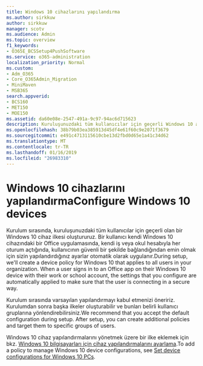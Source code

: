 ```yaml
---
title: Windows 10 cihazlarını yapılandırma
ms.author: sirkkuw
author: sirkkuw
manager: scotv
ms.audience: Admin
ms.topic: overview
f1_keywords:
- O365E_BCSSetup4PushSoftware
ms.service: o365-administration
localization_priority: Normal
ms.custom:
- Adm_O365
- Core_O365Admin_Migration
- MiniMaven
- MSB365
search.appverid:
- BCS160
- MET150
- MOE150
ms.assetid: da60e08e-2547-491a-9c97-94ac6d715623
description: Kuruluşunuzdaki tüm kullanıcılar için geçerli Windows 10 aygıt ilkeleri hakkında bilgi edinin.
ms.openlocfilehash: 38b79b03ea385913d45df4e61f60c9e2071f3679
ms.sourcegitcommit: e491c4713115610cbe13d2fbd0d65e1a41c34d62
ms.translationtype: MT
ms.contentlocale: tr-TR
ms.lasthandoff: 01/16/2019
ms.locfileid: "26983310"
---
```

# <a name="configure-windows-10-devices"></a><span data-ttu-id="2d48c-103">Windows 10 cihazlarını yapılandırma</span><span class="sxs-lookup"><span data-stu-id="2d48c-103">Configure Windows 10 devices</span></span>

<span data-ttu-id="2d48c-p101">Kurulum sırasında, kuruluşunuzdaki tüm kullanıcılar için geçerli olan bir Windows 10 cihaz ilkesi oluştururuz. Bir kullanıcı kendi Windows 10 cihazındaki bir Office uygulamasında, kendi iş veya okul hesabıyla her oturum açtığında, kullanıcının güvenli bir şekilde bağlandığından emin olmak için sizin yapılandırdığınız ayarlar otomatik olarak uygulanır.</span><span class="sxs-lookup"><span data-stu-id="2d48c-p101">During setup, we'll create a device policy for Windows 10 that applies to all users in your organization. When a user signs in to an Office app on their Windows 10 device with their work or school account, the settings that you configure are automatically applied to make sure that the user is connecting in a secure way.</span></span>
  
<span data-ttu-id="2d48c-p102">Kurulum sırasında varsayılan yapılandırmayı kabul etmenizi öneririz. Kurulumdan sonra başka ilkeler oluşturabilir ve bunları belirli kullanıcı gruplarına yönlendirebilirsiniz.</span><span class="sxs-lookup"><span data-stu-id="2d48c-p102">We recommend that you accept the default configuration during setup. After setup, you can create additional policies and target them to specific groups of users.</span></span>
  
<span data-ttu-id="2d48c-108">Windows 10 cihaz yapılandırmalarını yönetmek üzere bir ilke eklemek için bkz. [Windows 10 bilgisayarları için cihaz yapılandırmalarını ayarlama](protection-settings-for-windows-10-pcs.md).</span><span class="sxs-lookup"><span data-stu-id="2d48c-108">To add a policy to manage Windows 10 device configurations, see [Set device configurations for Windows 10 PCs](protection-settings-for-windows-10-pcs.md).</span></span>
  

